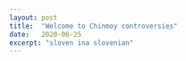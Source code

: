 ```yaml
---
layout: post
title:  "Welcome to Chinmoy controversies"
date:   2020-06-25
excerpt: "sloven ina slovenian"
---
```

